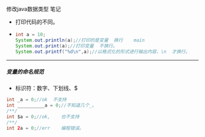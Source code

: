 修改java数据类型 笔记

* 
  打印代码的不同。

* ```java
  int a = 10;
  System.out.println(a);//打印的是变量  换行    main
  System.out.print(a);//打印变量  不换行。
  System.out.printf("%d\n",a);//以格式化的形式进行输出内容，\n  才换行。
  ```

---

##### 变量的命名规范
* 标识符：数字、下划线、$

```java
int _a = 0;//ok  不支持
int __________a = 0;//不知道几个_。
/**/
int $a = 0;//ok,    也不支持
/**/
int 2a = 0;//err    编程错误。
```